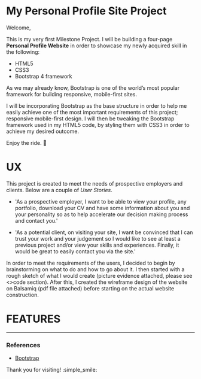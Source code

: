 # My Personal Profile Site Project

Welcome,

This is my very first Milestone Project. I will be building a four-page **Personal Profile Website** in order to showcase my newly acquired skill in the following:
* HTML5
* CSS3
* Bootstrap 4 framework

As we may already know, Bootstrap is one of the world’s most popular framework for building responsive, mobile-first sites.

I will be incorporating Bootstrap as the base structure in order to help me easily achieve one of the most important requirements of this project; responsive mobile-first design. I will then  be tweaking the Bootstrap framework used in my HTML5 code, by styling them with CSS3 in order to achieve my desired outcome. 

Enjoy the ride. :rocket:

# UX

This project is created to meet the needs of prospective employers and clients. Below are a couple of _User Stories_.

* 'As a prospective employer, I want to be able to view your profile, any portfolio, download your CV and have some information about you and your personality so as to help accelerate our decision making process and contact you.'

* 'As a potential client, on visiting your site, I want be convinced that I can trust your work and your judgement so I would like to see at least a previous project and/or view your skills and experiences. Finally, it would be great to easily contact you via the site.'

In order to meet the requirements of the users, I decided to begin by brainstorming on what to do and how to go about it. I then started with a rough sketch of what I would create (picture evidence attached, please see <>code section). After this, I created the wireframe design of the website on Balsamiq (pdf file attached) before starting on the actual website construction.

# FEATURES




--------


### References

* [Bootstrap](https://getbootstrap.com/docs/4.3/getting-started/introduction/)



Thank you for visiting!  :simple_smile:



